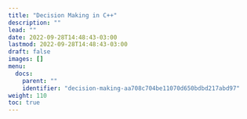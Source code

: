 ```yaml
---
title: "Decision Making in C++"
description: ""
lead: ""
date: 2022-09-28T14:48:43-03:00
lastmod: 2022-09-28T14:48:43-03:00
draft: false
images: []
menu:
  docs:
    parent: ""
    identifier: "decision-making-aa708c704be11070d650bdbd217abd97"
weight: 110
toc: true
---
```

